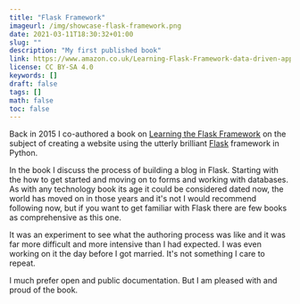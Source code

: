 ```yaml
---
title: "Flask Framework"
imageurl: /img/showcase-flask-framework.png
date: 2021-03-11T18:30:32+01:00
slug: ""
description: "My first published book"
link: https://www.amazon.co.uk/Learning-Flask-Framework-data-driven-applications/dp/1783983361
license: CC BY-SA 4.0
keywords: []
draft: false
tags: []
math: false
toc: false
---
```


Back in 2015 I co-authored a book on [Learning the Flask Framework](https://www.amazon.co.uk/Learning-Flask-Framework-data-driven-applications/dp/1783983361) on the subject of creating a website using the utterly brilliant [Flask](https://palletsprojects.com/p/flask/) framework in Python.

In the book I discuss the process of building a blog in Flask. Starting with the how to get started and moving on to forms and working with databases. As with any technology book its age it could be considered dated now, the world has moved on in those years and it's not  I would recommend following now, but if you want to get familiar with Flask there are few books as comprehensive as this one.

 It was an experiment to see what the authoring process was like and it was far more difficult and more intensive than I had expected. I was even working on it the day before I got married. It's not something I care to repeat.

I much prefer open and public documentation. But I am pleased with and proud of the book.
